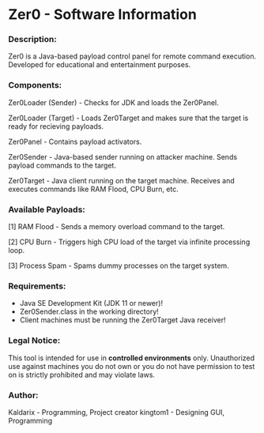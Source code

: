  #                            Zer0 - Software Information

### Description:
   Zer0 is a Java-based payload control panel for remote command execution.
   Developed for educational and entertainment purposes.

### Components:
   Zer0Loader (Sender)  - Checks for JDK and loads the Zer0Panel.

   Zer0Loader (Target)  - Loads Zer0Target and makes sure that the target is
                        ready for recieving payloads.

   Zer0Panel  - Contains payload activators.

   Zer0Sender  - Java-based sender running on attacker machine.
                  Sends payload commands to the target.

   Zer0Target  - Java client running on the target machine.
                  Receives and executes commands like RAM Flood, CPU Burn, etc.


### Available Payloads:
   [1] RAM Flood     - Sends a memory overload command to the target.
   
   [2] CPU Burn      - Triggers high CPU load of the target via infinite processing loop.
   
   [3] Process Spam  - Spams dummy processes on the target system.

### Requirements:
   - Java SE Development Kit (JDK 11 or newer)!
   - Zer0Sender.class in the working directory!
   - Client machines must be running the Zer0Target Java receiver!

### Legal Notice:
   This tool is intended for use in **controlled environments** only.
   Unauthorized use against machines you do not own or you do not have permission to test on
   is strictly prohibited and may violate laws.


### Author:
  Kaldarix - Programming, Project creator
  kingtom1 - Designing GUI, Programming

